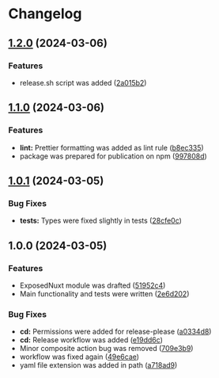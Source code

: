 # Changelog

## [1.2.0](https://github.com/websavva/exposed-nuxt/compare/v1.1.0...v1.2.0) (2024-03-06)


### Features

* release.sh script was added ([2a015b2](https://github.com/websavva/exposed-nuxt/commit/2a015b288b08dc1b45da5122cae6f5e85954b515))

## [1.1.0](https://github.com/websavva/exposed-nuxt/compare/v1.0.1...v1.1.0) (2024-03-06)


### Features

* **lint:** Prettier formatting was added as lint rule ([b8ec335](https://github.com/websavva/exposed-nuxt/commit/b8ec335594eeee74742633b90bfb350e8a61f592))
* package was prepared for publication on npm ([997808d](https://github.com/websavva/exposed-nuxt/commit/997808d9d73a0e00222c34e71124ddbbef7335ae))

## [1.0.1](https://github.com/WebSavva/exposed-nuxt/compare/v1.0.0...v1.0.1) (2024-03-05)

### Bug Fixes

- **tests:** Types were fixed slightly in tests ([28cfe0c](https://github.com/WebSavva/exposed-nuxt/commit/28cfe0cfc2f9fe1eff00e22781178ccb297b7d89))

## 1.0.0 (2024-03-05)

### Features

- ExposedNuxt module was drafted ([51952c4](https://github.com/WebSavva/exposed-nuxt/commit/51952c4bf2c6c33ead423634f26c71e54854b0d4))
- Main functionality and tests were written ([2e6d202](https://github.com/WebSavva/exposed-nuxt/commit/2e6d202a0a82a7eb7ca3b5d466d97a2488762dc2))

### Bug Fixes

- **cd:** Permissions were added for release-please ([a0334d8](https://github.com/WebSavva/exposed-nuxt/commit/a0334d899fce19f75b1e6dee35004b4b05ff2c1d))
- **cd:** Release workflow was added ([e19dd6c](https://github.com/WebSavva/exposed-nuxt/commit/e19dd6caf29c94863e63e906a46a4e343a3cb67e))
- Minor composite action bug was removed ([709e3b9](https://github.com/WebSavva/exposed-nuxt/commit/709e3b911415c49ec579c50494680b5aeb8b50e9))
- workflow was fixed again ([49e6cae](https://github.com/WebSavva/exposed-nuxt/commit/49e6caef3e8566941ee3b1b580c54713d14a2c42))
- yaml file extension was added in path ([a718ad9](https://github.com/WebSavva/exposed-nuxt/commit/a718ad9825be139047db21be3e36232b6fbe691b))
